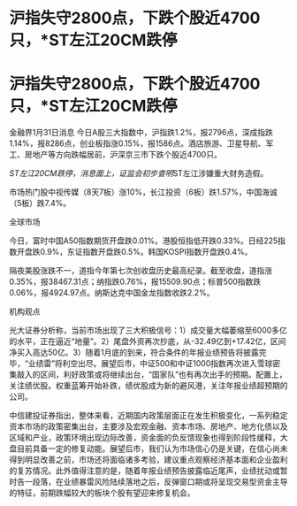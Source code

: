 # 沪指失守2800点，下跌个股近4700只，*ST左江20CM跌停

# 沪指失守2800点，下跌个股近4700只，*ST左江20CM跌停

金融界1月31日消息
今日A股三大指数中，沪指跌1.2%，报2796点，深成指跌1.14%，报8286点，创业板指涨0.15%，报1586点。酒店旅游、卫星导航、军工、房地产等方向跌幅居前，沪深京三市下跌个股近4700只。

*ST左江20CM跌停，消息面上，证监会初步查明*ST左江涉嫌重大财务造假。

市场热门股中视传媒（8天7板）涨10%，长江投资（6板）跌1.57%，中国海诚（5板）跌7.4%。

全球市场

今日，富时中国A50指数期货开盘跌0.01%。港股恒指低开跌0.33%。日经225指数开盘跌0.9%，东证指数开盘跌0.5%。韩国KOSPI指数开盘跌0.4%。

隔夜美股涨跌不一，道指今年第七次创收盘历史最高纪录。截至收盘，道指涨0.35%，报38467.31点；纳指跌0.76%，报15509.90点；标普500指数跌0.06%，报4924.97点。纳斯达克中国金龙指数收跌2.2%。

机构观点

光大证券分析称，当前市场出现了三大积极信号：1）成交量大幅萎缩至6000多亿的水平，正在逼近“地量”。2）尾盘外资再次抄底，从-32.49亿到+17.42亿，区间净买入高达50亿。3）随着1月底的到来，符合条件的年报业绩预告将披露完毕，“业绩雷”将利空出尽。展望后市，中证500和中证1000指数再次进入雪球密集敲入的区间，利好政策或将继续出台，“国家队”也有再次出手的预期。配置上，关注绩优股。权重蓝筹开始补跌，绩优股成为新的避风港，关注年报业绩超预期的公司。

中信建投证券指出，整体来看，近期国内政策层面正在发生积极变化，一系列稳定资本市场的政策密集出台，主要涉及宏观金融、资本市场、房地产、地方化债以及区域和产业，政策环境出现边际改善，资金面的负反馈现象也得到阶段性缓释，大盘目前具备一定的修复动能。展望后市，我们认为市场信心仍是关键，在信心尚未得到明显改善之前，市场还将面临诸多考验，建议重点观察经济基本面和企业盈利的复苏情况。此外值得注意的是，随着年报业绩预告披露临近尾声，业绩扰动或暂时告一段落，在业绩暴雷风险陆续落地之后，反弹窗口期或将呈现交易型资金主导的特征，前期跌幅较大的板块个股有望迎来修复机会。


